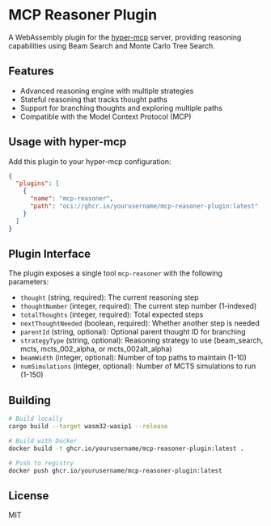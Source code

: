 # MCP Reasoner Plugin

A WebAssembly plugin for the [hyper-mcp](https://github.com/tuananh/hyper-mcp) server, providing reasoning capabilities using Beam Search and Monte Carlo Tree Search.

## Features

- Advanced reasoning engine with multiple strategies
- Stateful reasoning that tracks thought paths
- Support for branching thoughts and exploring multiple paths
- Compatible with the Model Context Protocol (MCP)

## Usage with hyper-mcp

Add this plugin to your hyper-mcp configuration:

```json
{
  "plugins": [
    {
      "name": "mcp-reasoner",
      "path": "oci://ghcr.io/yourusername/mcp-reasoner-plugin:latest"
    }
  ]
}
```

## Plugin Interface

The plugin exposes a single tool `mcp-reasoner` with the following parameters:

- `thought` (string, required): The current reasoning step
- `thoughtNumber` (integer, required): The current step number (1-indexed)
- `totalThoughts` (integer, required): Total expected steps
- `nextThoughtNeeded` (boolean, required): Whether another step is needed
- `parentId` (string, optional): Optional parent thought ID for branching
- `strategyType` (string, optional): Reasoning strategy to use (beam_search, mcts, mcts_002_alpha, or mcts_002alt_alpha)
- `beamWidth` (integer, optional): Number of top paths to maintain (1-10)
- `numSimulations` (integer, optional): Number of MCTS simulations to run (1-150)

## Building

```bash
# Build locally
cargo build --target wasm32-wasip1 --release

# Build with Docker
docker build -t ghcr.io/yourusername/mcp-reasoner-plugin:latest .

# Push to registry
docker push ghcr.io/yourusername/mcp-reasoner-plugin:latest
```

## License

MIT